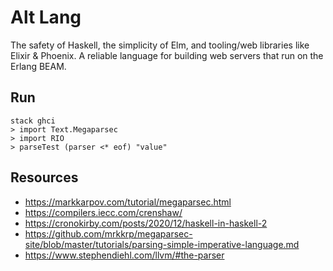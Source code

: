 # Alt Lang

The safety of Haskell, the simplicity of Elm, and tooling/web libraries like Elixir & Phoenix. A reliable language for building web servers that run on the Erlang BEAM.

## Run

```
stack ghci
> import Text.Megaparsec
> import RIO
> parseTest (parser <* eof) "value"
```

## Resources

- https://markkarpov.com/tutorial/megaparsec.html
- https://compilers.iecc.com/crenshaw/
- https://cronokirby.com/posts/2020/12/haskell-in-haskell-2
- https://github.com/mrkkrp/megaparsec-site/blob/master/tutorials/parsing-simple-imperative-language.md
- https://www.stephendiehl.com/llvm/#the-parser
